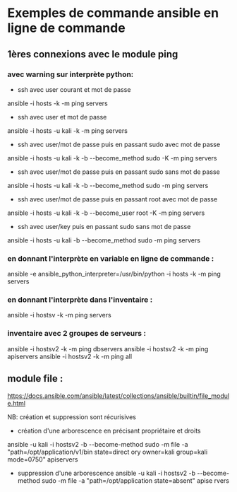 # Exemples de commande ansible en ligne de commande

## 1ères connexions avec le module ping

### avec warning sur interprète python:
- ssh avec user courant et mot de passe

ansible -i hosts -k -m ping servers

- ssh avec user et mot de passe

ansible -i hosts -u kali -k -m ping servers

- ssh avec user/mot de passe puis en passant sudo avec mot de passe

ansible -i hosts -u kali -k -b --become_method sudo -K -m ping servers

- ssh avec user/mot de passe puis en passant sudo sans mot de passe

ansible -i hosts -u kali -k -b --become_method sudo -m ping servers

- ssh avec user/mot de passe puis en passant root avec mot de passe

ansible -i hosts -u kali -k -b --become_user root -K -m ping servers

- ssh avec user/key puis en passant sudo sans mot de passe

ansible -i hosts -u kali  -b --become_method sudo -m ping servers

### en donnant l'interprète en variable en ligne de commande :

ansible -e ansible_python_interpreter=/usr/bin/python -i hosts -k -m ping servers

### en donnant l'interprète dans l'inventaire :
ansible -i hostsv -k -m ping servers

### inventaire avec 2 groupes de serveurs :
ansible -i hostsv2 -k -m ping dbservers
ansible -i hostsv2 -k -m ping apiservers
ansible -i hostsv2 -k -m ping all

## module file :

https://docs.ansible.com/ansible/latest/collections/ansible/builtin/file_module.html

NB: création et suppression sont récurisives

- création d'une arborescence en précisant propriétaire et droits

ansible -u kali -i hostsv2 -b --become-method sudo -m file -a "path=/opt/application/v1/bin state=direct
ory owner=kali group=kali mode=0750" apiservers

- suppression d'une arborescence
ansible -u kali -i hostsv2 -b --become-method sudo -m file -a "path=/opt/application state=absent" apise
rvers


